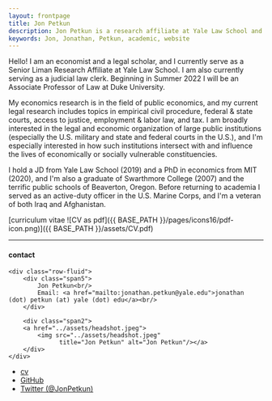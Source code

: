 ```yaml
---
layout: frontpage
title: Jon Petkun
description: Jon Petkun is a research affiliate at Yale Law School and a recent JD/PhD graduate from Yale Law School and MIT. 
keywords: Jon, Jonathan, Petkun, academic, website
---
```


Hello! I am an economist and a legal scholar, and I currently serve as a Senior Liman Research Affiliate at Yale Law School. I am also currently serving as a judicial law clerk. Beginning in Summer 2022 I will be an Associate Professor of Law at Duke University.

My economics research is in the field of public economics, and my current legal research includes topics in empirical civil procedure, federal &amp; state courts, access to justice, employment &amp; labor law, and tax. I am broadly interested in the legal and economic organization of large public institutions (especially the U.S. military and state and federal courts in the U.S.), and I'm especially interested in how such institutions intersect with and influence the lives of economically or socially vulnerable constituencies.

I hold a JD from Yale Law School (2019) and a PhD in economics from MIT (2020), and I'm also a graduate of Swarthmore College (2007) and the terrific public schools of Beaverton, Oregon. Before returning to academia I served as an active-duty officer in the U.S. Marine Corps, and I'm a veteran of both Iraq and Afghanistan.

[curriculum vitae ![CV as pdf]({{ BASE_PATH }}/pages/icons16/pdf-icon.png)]({{ BASE_PATH }}/assets/CV.pdf)<br/>


---


<div class="container">
<h4><a name="contact"></a>contact</h4>

    <div class="row-fluid">
        <div class="span5">
            Jon Petkun<br/>
            Email: <a href="mailto:jonathan.petkun@yale.edu">jonathan (dot) petkun (at) yale (dot) edu</a><br/>
        </div>

        <div class="span2">
        <a href="../assets/headshot.jpeg">
            <img src="../assets/headshot.jpeg"
                  title="Jon Petkun" alt="Jon Petkun"/></a>
        </div>
    </div>
</div>

<div class="navbar">
  <div class="navbar-inner">
      <ul class="nav">
          <li><a href="{{ BASE_PATH }}/assets/CV.pdf">cv</a></li>
          <li><a href="https://github.com/jbpetkun">GitHub</a></li>
          <li><a href="https://twitter.com/JonPetkun">Twitter (@JonPetkun)</a></li>
      </ul>
  </div>
</div>
